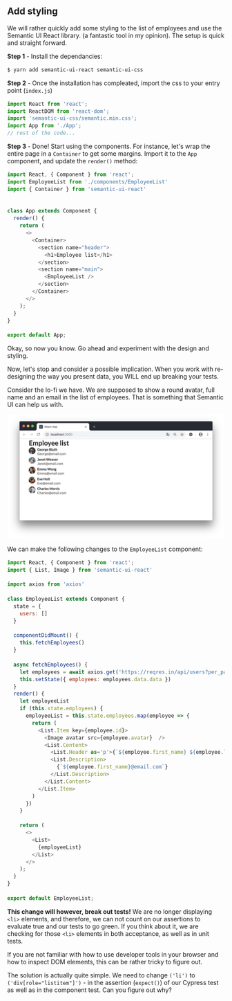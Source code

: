 ## Add styling
We will rather quickly add some styling to the list of employees and use the Semantic UI React library. (a fantastic tool in my opinion). The setup is quick and straight forward.

**Step 1** - Install the dependancies:

```bash
$ yarn add semantic-ui-react semantic-ui-css
```

**Step 2** - Once the installation has compleated, import the css to your entry point (`index.js`)

```javascript
import React from 'react';
import ReactDOM from 'react-dom';
import 'semantic-ui-css/semantic.min.css';
import App from './App';
// rest of the code...
```
**Step 3** - Done! Start using the components. For instance, let's wrap the entire page in a `Container` to get some margins. Import it to the `App` component, and update the `render()` method: 

```javascript
import React, { Component } from 'react';
import EmployeeList from './components/EmployeeList'
import { Container } from 'semantic-ui-react'


class App extends Component {
  render() {
    return (
      <>
        <Container>
          <section name="header">
            <h1>Employee list</h1>
          </section>
          <section name="main">
            <EmployeeList />
          </section>
        </Container>
      </>
    );
  }
}

export default App;
```

Okay, so now you know. Go ahead and experiment with the design and styling.

Now, let's stop and consider a possible implication. When you work with re-designing the way you present data, you WILL end up breaking your tests. 

Consider the lo-fi we have. We are supposed to show a round avatar, full name and an email in the list of employees. That is something that Semantic UI can help us with.

![](./employee_list_styled_v1.png)

We can make the following changes to the `EmployeeList` component:

```javascript
import React, { Component } from 'react';
import { List, Image } from 'semantic-ui-react'

import axios from 'axios'

class EmployeeList extends Component {
  state = {
    users: []
  }

  componentDidMount() {
    this.fetchEmployees()
  }

  async fetchEmployees() {
    let employees = await axios.get('https://reqres.in/api/users?per_page=5')
    this.setState({ employees: employees.data.data })
  }
  render() {
    let employeeList
    if (this.state.employees) {
      employeeList = this.state.employees.map(employee => {
        return (
          <List.Item key={employee.id}>
            <Image avatar src={employee.avatar}  />
            <List.Content>
              <List.Header as='p'>{`${employee.first_name} ${employee.last_name}`}</List.Header>
              <List.Description>
                {`${employee.first_name}@email.com`}
              </List.Description>
            </List.Content>
          </List.Item>
        )
      })
    }

    return (
      <>
        <List>
          {employeeList}
        </List>
      </>
    );
  }
}

export default EmployeeList;
```

**This change will however, break out tests!** We are no longer displaying `<li>` elements, and therefore, we can not count on our assertions to evaluate true and our tests to go green. If you think about it, we are checking for those `<li>` elements in both acceptance, as well as in unit tests.

If you are not familiar with how to use developer tools in your browser and how to inspect DOM elements, this can be rather tricky to figure out.

The solution is actually quite simple. We need to change `('li')` to `('div[role="listitem"]')` - in the assertion (`expect()`) of our Cypress test as well as in the component test. Can you figure out why?  



